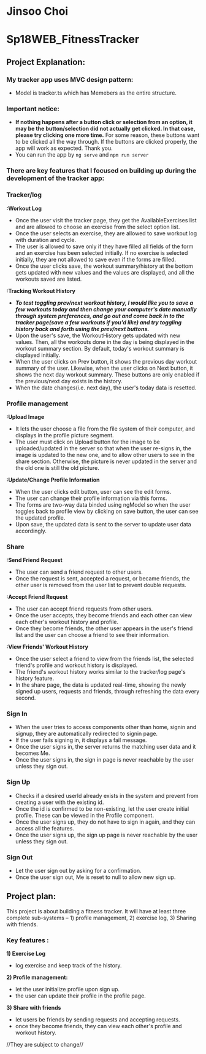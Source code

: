 # Jinsoo Choi
# Sp18WEB_FitnessTracker 

## Project Explanation:

### My tracker app uses MVC design pattern:
- Model is tracker.ts which has Memebers as the entire structure.

### Important notice:
- **If nothing happens after a button click or selection from an option, it may be the button/selection did not actually get clicked. In that case, please try clicking one more time.** For some reason, these buttons want to be clicked all the way through. If the buttons are clicked properly, the app will work as expected. Thank you.
- You can run the app by ```ng serve``` and ```npm run server```

### There are key features that I focused on building up during the development of the tracker app:

### Tracker/log

**:Workout Log**

- Once the user visit the tracker page, they get the AvailableExercises list and are allowed to choose an exercise from the select option list. 
- Once the user selects an exercise, they are allowed to save workout log with duration and cycle.
- The user is allowed to save only if they have filled all fields of the form and an exercise has been selected initially. If no exercise is selected initially, they are not allowed to save even if the forms are filled.
- Once the user clicks save, the workout summary/history at the bottom gets updated with new values and the values are displayed, and all the workouts saved are listed.

**:Tracking Workout History**

- **_To test toggling prev/next workout history, I would like you to save a few workouts today and then change your computer's date manually through system preferences, and go out and come back in to the tracker page(save a few workouts if you'd like) and try toggling history back and forth using the prev/next buttons._**
- Upon the user's save, the WorkoutHistory gets updated with new values. Then, all the workouts done in the day is being displayed in the workout summary section. By default, today's workout summary is displayed initially.
- When the user clicks on Prev button, it shows the previous day workout summary of the user. Likewise, when the user clicks on Next button, it shows the next day workout summary. These buttons are only enabled if the previous/next day exists in the history.
- When the date changes(i.e. next day), the user's today data is resetted.

### Profile management

**:Upload Image**

- It lets the user choose a file from the file system of their computer, and displays in the profile picture segment.
- The user must click on Upload button for the image to be uploaded/updated in the server so that when the user re-signs in, the image is updated to the new one, and to allow other users to see in the share section. Otherwise, the picture is never updated in the server and the old one is still the old picture.

**:Update/Change Profile Information**

- When the user clicks edit button, user can see the edit forms. 
- The user can change their profile information via this forms.
- The forms are two-way data binded using ngModel so when the user toggles back to profile view by clicking on save button, the user can see the updated profile.
- Upon save, the updated data is sent to the server to update user data accordingly.

### Share 

**:Send Friend Request**

- The user can send a friend request to other users.
- Once the request is sent, accepted a request, or became friends, the other user is removed from the user list to prevent double requests.

**:Accept Friend Request**

- The user can accept friend requests from other users. 
- Once the user accepts, they become friends and each other can view each other's workout history and profile.
- Once they become friends, the other user appears in the user's friend list and the user can choose a friend to see their information.

**:View Friends' Workout History**

- Once the user select a friend to view from the friends list, the selected friend's profile and workout history is displayed.
- The friend's workout history works similar to the tracker/log page's history feature.
- In the share page, the data is updated real-time, showing the newly signed up users, requests and friends, through refreshing the data every second.

### Sign In
- When the user tries to access components other than home, signin and signup, they are automatically   redirected to signin page.
- If the user fails signing in, it displays a fail message.
- Once the user signs in, the server returns the matching user data and it becomes Me.
- Once the user signs in, the sign in page is never reachable by the user unless they sign out.

### Sign Up
- Checks if a desired userId already exists in the system and prevent from creating a user with the existing id.
- Once the id is confirmed to be non-existing, let the user create initial profile. These can be viewed in the Profile component.
- Once the user signs up, they do not have to sign in again, and they can access all the features.
- Once the user signs up, the sign up page is never reachable by the user unless they sign out.

### Sign Out
- Let the user sign out by asking for a confirmation.
- Once the user sign out, Me is reset to null to allow new sign up.



## Project plan:

This project is about building a fitness tracker. 
It will have at least three complete sub-systems – 1) profile management, 2) exercise log, 3) Sharing with friends. 

### Key features :
**1) Exercise Log**

- log exercise and keep track of the history.

**2) Profile management:**

- let the user initialize profile upon sign up.
- the user can update their profile in the profile page.

**3) Share with friends**

- let users be friends by sending requests and accepting requests.
- once they become friends, they can view each other's profile and workout history.

//They are subject to change//